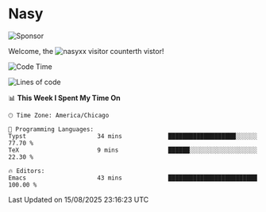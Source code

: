 # Nasy

<!--
<p align="center">
<img height="200" src="https://github-readme-stats.vercel.app/api?username=nasyxx&count_private=true&show_icons=true&theme=dracula&include_all_commits=true"/>
<img height="200" src="https://github-readme-stats.vercel.app/api/top-langs/?username=nasyxx&theme=dracula&hide=html,jupyter+notebook&count_private=true&show_icons=true"/>
</p>

  
----------------
-->

![Sponsor](https://img.shields.io/static/v1.svg?label=Sponsor&message=%E2%9D%A4&logo=GitHub&style=flat&color=pink)
 
Welcome, the ![nasyxx visitor counter](https://count.getloli.com/get/@nasyxx?theme=rule34)th vistor!
 
<!--START_SECTION:waka-->
![Code Time](http://img.shields.io/badge/Code%20Time-4%2C750%20hrs%2016%20mins-blue)

![Lines of code](https://img.shields.io/badge/From%20Hello%20World%20I%27ve%20Written-6.3%20million%20lines%20of%20code-blue)

📊 **This Week I Spent My Time On** 

```text
🕑︎ Time Zone: America/Chicago

💬 Programming Languages: 
Typst                    34 mins             ███████████████████░░░░░░   77.70 % 
TeX                      9 mins              ██████░░░░░░░░░░░░░░░░░░░   22.30 % 

🔥 Editors: 
Emacs                    43 mins             █████████████████████████   100.00 % 
```


 Last Updated on 15/08/2025 23:16:23 UTC
<!--END_SECTION:waka-->

<!-- ![visitors](https://visitor-badge.laobi.icu/badge?page_id=nasyxx.nasyxx) -->
